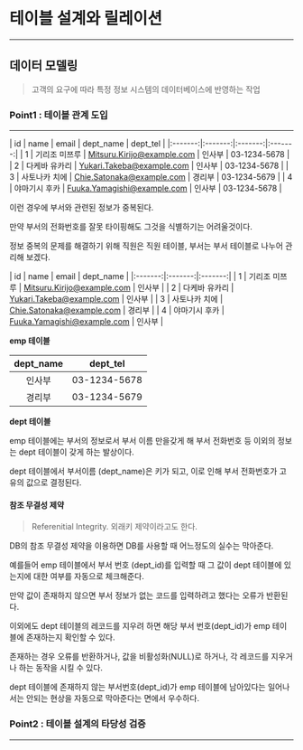 # 테이블 설계와 릴레이션
---

## 데이터 모델링
>고객의 요구에 따라 특정 정보 시스템의 데이터베이스에 반영하는 작업

### Point1 : 테이블 관계 도입
---

| id | name | email | dept_name | dept_tel |
|:-------:|:-------:|:-------:|:-------:|
| 1 | 기리조 미쯔루 | Mitsuru.Kirijo@example.com | 인사부 | 03-1234-5678 |
| 2 | 다케바 유카리 | Yukari.Takeba@example.com | 인사부 | 03-1234-5678 |
| 3 | 사토나카 치에 | Chie.Satonaka@example.com | 경리부 | 03-1234-5679 |
| 4 | 야마기시 후카 | Fuuka.Yamagishi@example.com | 인사부 | 03-1234-5678 |

이런 경우에 부서와 관련된 정보가 중복된다.

만약 부서의 전화번호를 잘못 타이핑해도 그것을 식별하기는 어려울것이다.

정보 중복의 문제를 해결하기 위해 직원은 직원 테이블, 부서는 부서 테이블로 나누어 관리해 보겠다.

| id | name | email | dept_name |
|:-------:|:-------:|:-------:|
| 1 | 기리조 미쯔루 | Mitsuru.Kirijo@example.com | 인사부 |
| 2 | 다케바 유카리 | Yukari.Takeba@example.com | 인사부 |
| 3 | 사토나카 치에 | Chie.Satonaka@example.com | 경리부 |
| 4 | 야마기시 후카 | Fuuka.Yamagishi@example.com | 인사부 |

**emp 테이블**

| dept_name | dept_tel |
|:-------:|:-------:|
| 인사부 | 03-1234-5678 |
| 경리부 | 03-1234-5679 |

**dept 테이블**

emp 테이블에는 부서의 정보로서 부서 이름 만을갖게 해 부서 전화번호 등 이외의 정보는 dept 테이블이 갖게 하는 발상이다.

dept 테이블에서 부서이름 (dept_name)은 키가 되고, 이로 인해 부서 전화번호가 고유의 값으로 결정된다.

#### 참조 무결성 제약
>Referenitial Integrity. 외래키 제약이라고도 한다.

DB의 참조 무결성 제약을 이용하면 DB를 사용할 때 어느정도의 실수는 막아준다.

예를들어 emp 테이블에서 부서 번호 (dept_id)를 입력할 때 그 값이 dept 테이블에 있는지에 대한 여부를 자동으로 체크해준다.

만약 값이 존재하지 않으면 부서 정보가 없는 코드를 입력하려고 했다는 오류가 반환된다.

이외에도 dept 테이블의 레코드를 지우려 하면 해당 부서 번호(dept_id)가 emp 테이블에 존재하는지 확인할 수 있다.

존재하는 경우 오류를 반환하거나, 값을 비활성화(NULL)로 하거나, 각 레코드를 지우거나 하는 동작을 시킬 수 있다.

dept 테이블에 존재하지 않는 부서번호(dept_id)가 emp 테이블에 남아있다는 일어나서는 안되는 현상을 자동으로 막아준다는 면에서 우수하다.

### Point2 : 테이블 설계의 타당성 검증
---

